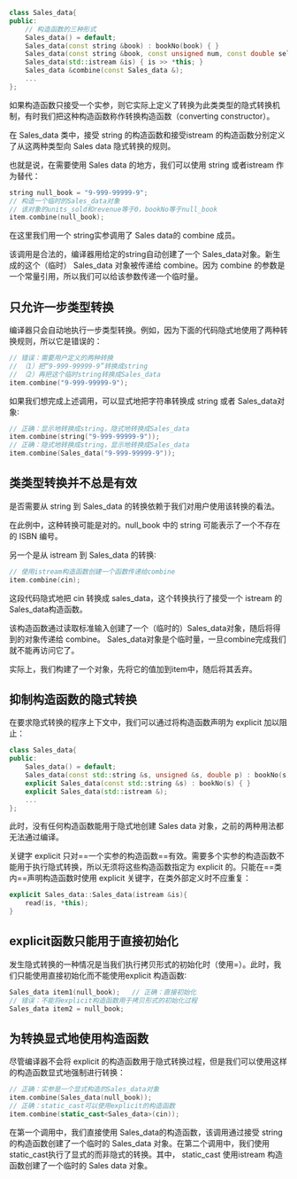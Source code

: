 ```c++
class Sales_data{
public:
    // 构造函数的三种形式
    Sales_data() = default;
    Sales_data(const string &book) : bookNo(book) { }
    Sales_data(const string &book, const unsigned num, const double sellp, const double salep);
    Sales_data(std::istream &is) { is >> *this; }
    Sales_data &combine(const Sales_data &);
    ...
};
```



如果构造函数只接受一个实参，则它实际上定义了转换为此类类型的隐式转换机制，有时我们把这种构造函数称作转换构造函数（converting constructor）。

在 Sales_data 类中，接受 string 的构造函数和接受istream 的构造函数分别定义了从这两种类型向 Sales data 隐式转换的规则。

也就是说，在需要使用 Sales data 的地方，我们可以使用 string 或者istream 作为替代：

```c++
string null_book = "9-999-99999-9";
// 构造一个临时的Sales_data对象
// 该对象的units_sold和revenue等于0，bookNo等于null_book
item.combine(null_book);
```

在这里我们用一个 string实参调用了 Sales data的 combine 成员。

该调用是合法的，编译器用给定的string自动创建了一个 Sales_data对象。新生成的这个（临时） Sales_data 对象被传递给 combine。因为 combine 的参数是一个常量引用，所以我们可以给该参数传递一个临时量。

## 只允许一步类型转换

编译器只会自动地执行一步类型转换。例如，因为下面的代码隐式地使用了两种转换规则，所以它是错误的：

```c++
// 错误：需要用户定义的两种转换
// （1）把“9-999-99999-9”转换成string
// （2）再把这个临时string转换成Sales_data
item.combine("9-999-99999-9");
```

如果我们想完成上述调用，可以显式地把字符串转换成 string 或者 Sales_data对象∶

```c++
// 正确：显示地转换成string，隐式地转换成Sales_data
item.combine(string("9-999-99999-9"));
// 正确：隐式地转换成string，显示地转换成Sales_data
item.combine(Sales_data("9-999-99999-9"));
```

## 类类型转换并不总是有效

是否需要从 string 到 Sales_data 的转换依赖于我们对用户使用该转换的看法。

在此例中，这种转换可能是对的。null_book 中的 string 可能表示了一个不存在的 ISBN 编号。

另一个是从 istream 到 Sales_data 的转换∶

```c++
// 使用istream构造函数创建一个函数传递给combine
item.combine(cin);
```

这段代码隐式地把 cin 转换成 sales_data，这个转换执行了接受一个 istream 的 Sales_data构造函数。

该构造函数通过读取标准输入创建了一个（临时的）Sales_data对象，随后将得到的对象传递给 combine。
Sales_data对象是个临时量，一旦combine完成我们就不能再访问它了。

实际上，我们构建了一个对象，先将它的值加到item中，随后将其丢弃。

## 抑制构造函数的隐式转换

在要求隐式转换的程序上下文中，我们可以通过将构造函数声明为 explicit 加以阻止：

```c++
class Sales_data{
public:
    Sales_data() = default;
    Sales_data(const std::string &s, unsigned &s, double p) : bookNo(s), units_sold(n), revenue(p * n) { }
    explicit Sales_data(const std::string &s) : bookNo(s) { }
    explicit Sales_data(std::istream &);
    ...
};
```

此时，没有任何构造函数能用于隐式地创建 Sales data 对象，之前的两种用法都无法通过编译。

关键字 explicit 只对==一个实参的构造函数==有效。需要多个实参的构造函数不能用于执行隐式转换，所以无须将这些构造函数指定为 explicit 的。只能在==类内==声明构造函数时使用 explicit 关键字，在类外部定义时不应重复：

```c++
explicit Sales_data::Sales_data(istream &is){
    read(is, *this);
}
```

## explicit函数只能用于直接初始化

发生隐式转换的一种情况是当我们执行拷贝形式的初始化时（使用=）。此时，我们只能使用直接初始化而不能使用explicit 构造函数∶

```c++
Sales_data item1(null_book);   // 正确：直接初始化
// 错误：不能将explicit构造函数用于拷贝形式的初始化过程
Sales_data item2 = null_book;
```

## 为转换显式地使用构造函数

尽管编译器不会将 explicit 的构造函数用于隐式转换过程，但是我们可以使用这样的构造函数显式地强制进行转换：

```c++
// 正确：实参是一个显式构造的Sales_data对象
item.combine(Sales_data(null_book));
// 正确：static_cast可以使用explicit的构造函数
item.combine(static_cast<Sales_data>(cin));
```

在第一个调用中，我们直接使用 Sales_data的构造函数，该调用通过接受 string的构造函数创建了一个临时的 Sales_data 对象。在第二个调用中，我们使用 static_cast执行了显式的而非隐式的转换。其中， static_cast 使用istream 构造函数创建了一个临时的 Sales data 对象。

